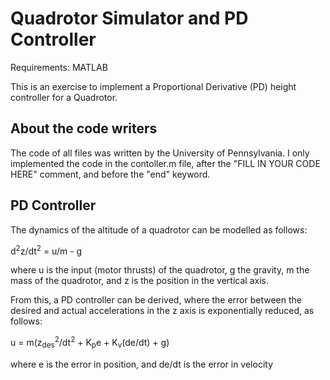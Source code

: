 # Quadrotor Simulator and PD Controller

Requirements: MATLAB

This is an exercise to implement a Proportional Derivative (PD) height controller for a Quadrotor.

## About the code writers
The code of all files was written by the University of Pennsylvania. I only implemented the code in the contoller.m file, after the "FILL IN YOUR CODE HERE" comment, and before the "end" keyword.

## PD Controller
The dynamics of the altitude of a quadrotor can be modelled as follows:

d<sup>2</sup>z/dt<sup>2</sup> = u/m - g

where u is the input (motor thrusts) of the quadrotor, g the gravity, m the mass of the quadrotor, and z is the position in the vertical axis.

From this, a PD controller can be derived, where the error between the desired and actual accelerations in the z axis is exponentially reduced, as follows:

u = m(z<sub>des</sub><sup>2</sup>/dt<sup>2</sup> + K<sub>p</sub>e + K<sub>v</sub>(de/dt) + g)

where e is the error in position, and de/dt is the error in velocity

